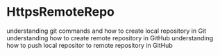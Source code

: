 # HttpsRemoteRepo
understanding git commands and how to create local repository in Git
understanding how to create remote repository in GitHub
understanding how to push local repositor to remote repository in GitHub
